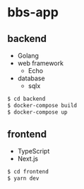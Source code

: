# bbs-app

## backend
- Golang
- web framework
  - Echo
- database
  - sqlx

```bash
$ cd backend
$ docker-compose build
$ docker-compose up
```

## frontend
- TypeScript
- Next.js
```bash
$ cd frontend
$ yarn dev
```
